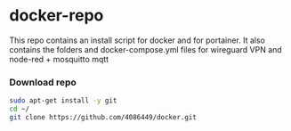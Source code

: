 # docker-repo
This repo contains an install script for docker and for portainer. 
It also contains the folders and docker-compose.yml files for wireguard VPN and node-red + mosquitto mqtt

### Download repo
```bash
sudo apt-get install -y git
cd ~/
git clone https://github.com/4086449/docker.git
```

